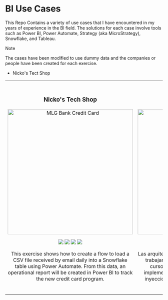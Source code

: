 # BI Use Cases
This Repo Contains a variety of use cases that I have encountered in my years of experience in the BI field. The solutions for each case involve tools such as Power BI, Power Automate, Strategy (aka MicroStrategy), Snowflake, and Tableau. 

>[!NOTE]
>The cases have been modified to use dummy data and the companies or people have been created for each exercise.

<table>

- Nicko's Tect Shop
<tr>
<td width="50%">
<h3 align="center">Nicko's Tech Shop</h3>
<div align="center">
<a href="https://github.com/NicolasLopera/Business-Intelligence/tree/7f6b5fa354422cdfb3b8891a818933cd0c0ed9ef/Use_Case/Nicko's%20Tech%20Shop" target="_blank"><img src="https://github.com/NicolasLopera/Media/blob/9b9745b9efa14181b4ac0f6347e6a1f921379c5a/Use_Case/Credit_Card_Main.jpg" width="400" alt="MLG Bank Credit Card"></a>
<p>
<img src="https://img.shields.io/badge/Power_BI-blue">
<img src="https://img.shields.io/badge/Power_Automate-blue">
<img src="https://img.shields.io/badge/Python-blue">
<img src="https://img.shields.io/badge/OneDrive-blue">
</p>
<p>This exercise shows how to create a flow to load a CSV file received by email daily into a Snowflake table using Power Automate. From this data, an operational report will be created in Power BI to track the new credit card program.</p>
</div>                                                                                   
</td>

<td width="50%">
<br>
<h3 align="center">Arquitectura MVVM</h3>
<div align="center">                                       
<a href="https://github.com/ArisGuimera/SimpleAndroidMVVM" target="_blank"><img src="https://i.imgur.com/7uCBigG.jpg" width="400" alt="Curso arquitectura MVVM"></a>
<br>
<p>
<a href="https://github.com/ArisGuimera/SimpleAndroidMVVM" target="_blank">
<img src="https://img.shields.io/badge/C%C3%93DIGO-80ffaa?style=for-the-badge&logo=github&logoColor=black">
</a>
<a href="https://youtu.be/hhhSMXi0R3E" target="_blank">
<img src="https://img.shields.io/badge/-Youtube-green?style=for-the-badge&color=3fFD7f">
</a>
</p>
</p>Las arquitecturas son <strong>IMPRESCINDIBLES</strong> para poder trabajar como desarrollador/a Android. En este curso, divido por ramas irás aprendiendo a implementar una arquitectura real y robusta con inyección de dependencias, clean architecture, testing y mucho más.</p>
</div>                                                             
</table>                                                                                 
</div>                                                                     
